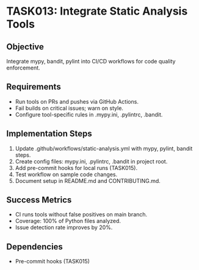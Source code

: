 # TASK013: Integrate Static Analysis Tools

## Objective
Integrate mypy, bandit, pylint into CI/CD workflows for code quality enforcement.

## Requirements
- Run tools on PRs and pushes via GitHub Actions.
- Fail builds on critical issues; warn on style.
- Configure tool-specific rules in .mypy.ini, .pylintrc, .bandit.

## Implementation Steps
1. Update .github/workflows/static-analysis.yml with mypy, pylint, bandit steps.
2. Create config files: mypy.ini, .pylintrc, .bandit in project root.
3. Add pre-commit hooks for local runs (TASK015).
4. Test workflow on sample code changes.
5. Document setup in README.md and CONTRIBUTING.md.

## Success Metrics
- CI runs tools without false positives on main branch.
- Coverage: 100% of Python files analyzed.
- Issue detection rate improves by 20%.

## Dependencies
- Pre-commit hooks (TASK015)

